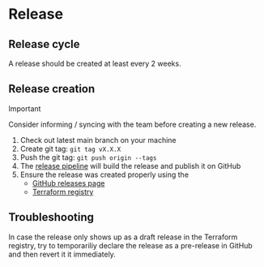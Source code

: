 # Release

## Release cycle

A release should be created at least every 2 weeks. 

## Release creation

> [!IMPORTANT]
> Consider informing / syncing with the team before creating a new release.

1. Check out latest main branch on your machine
2. Create git tag: `git tag vX.X.X`
3. Push the git tag: `git push origin --tags`
4. The [release pipeline](https://github.com/stackitcloud/terraform-provider-stackit/actions/workflows/release.yaml) will build the release and publish it on GitHub
5. Ensure the release was created properly using the 
    - [GitHub releases page](https://github.com/stackitcloud/terraform-provider-stackit/releases)
    - [Terraform registry](https://registry.terraform.io/providers/stackitcloud/stackit/latest)

## Troubleshooting

In case the release only shows up as a draft release in the Terraform registry, try to temporariliy declare the release as a pre-release in GitHub and then revert it it immediately.

